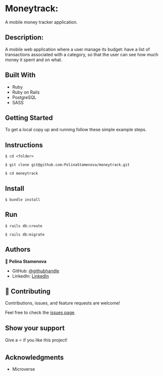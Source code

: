 # Moneytrack:

A mobile money tracker application.

<!-- ![screenshot](./app/assets/images/screenshot-recipe-app.JPG) -->

## Description:

A mobile web application where a user manage its budget: have a list of transactions associated with a category, so that the user can see how much money it spent and on what.

## Built With

- Ruby
- Ruby on Rails
- PostgreSQL
- SASS

## Getting Started

To get a local copy up and running follow these simple example steps.

## Instructions

```
$ cd <folder>
```

```
$ git clone git@github.com:PolinaStamenova/moneytrack.git
```

```
$ cd moneytrack
```

## Install

```
$ bundle install
```

## Run

```
$ rails db:create
```

```
$ rails db:migrate
```

## Authors

👤 **Polina Stamenova**

- GitHub: [@githubhandle](https://github.com/PolinaStamenova)
- LinkedIn: [LinkedIn](https://www.linkedin.com/in/polina-stamenova-a60766112/)

## 🤝 Contributing

Contributions, issues, and feature requests are welcome!

Feel free to check the [issues page](https://github.com/PolinaStamenova/moneytrack/issues).

## Show your support

Give a ⭐️ if you like this project!

## Acknowledgments

- Microverse
